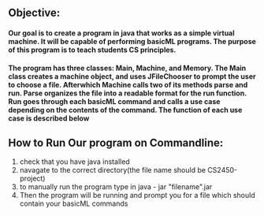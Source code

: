 ## Objective:

#### Our goal is to create a program in java that works as a simple virtual machine. It will be capable of performing basicML programs. The purpose of this program is to teach students CS principles.

#### The program has three classes: Main, Machine, and Memory. The Main class creates a machine object, and uses JFileChooser to prompt the user to choose a file. Afterwhich Machine calls two of its methods parse and run. Parse organizes the file into a readable format for the run function. Run goes through each basicML command and calls a use case depending on the contents of the command. The function of each use case is described below

## How to Run Our program on Commandline:
1. check that you have java installed
2. navagate to the correct directory(the file name should be CS2450-project)
3. to manually run the program type in java - jar "filename".jar
4. Then the program will be running and prompt you for a file which should contain your basicML commands
